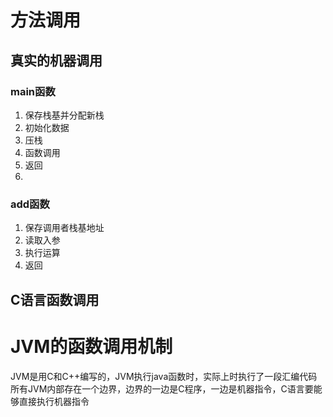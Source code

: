 # 方法调用

## 真实的机器调用

### main函数
1. 保存栈基并分配新栈
2. 初始化数据
3. 压栈
4. 函数调用
5. 返回
6. 
### add函数
1. 保存调用者栈基地址
2. 读取入参
3. 执行运算
4. 返回

## C语言函数调用


# JVM的函数调用机制
JVM是用C和C++编写的，JVM执行java函数时，实际上时执行了一段汇编代码
所有JVM内部存在一个边界，边界的一边是C程序，一边是机器指令，C语言要能够直接执行机器指令

